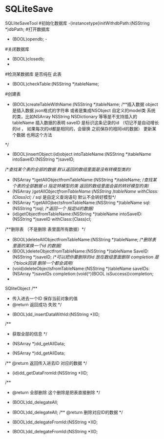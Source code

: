 # SQLiteSave
SQLliteSaveTool
#初始化数据库
-(instancetype)initWithdbPath:(NSString *)dbPath;
#打开数据库
- (BOOL)opendb;  - 

#关闭数据库
- (BOOL)closedb; 
- 
#检测某数据库  是否纯在 此表
- (BOOL)checkTable:(NSString *)tableName;

#创建表
- (BOOL)createTableWithName:(NSString *)tableName;
/**插入数据  object 是插入数据 json格式的字符串  或者是集成NSObject 自定义的model类
   系统的类，比如NSArray NSString NSDictionary 等等是不支持插入的
           tableName    插入数据的表明
           saveID    是标识这条记录的id   （切记不是自动增长的id ， 如果每次的id都是相同的，会替换
    之前保存的相同id的数据） 更新某个数据 也用这个方法  
 
 */
- (BOOL)insertObject:(id)object intoTableName:(NSString *)tableName  intoSaveID:(NSString *)saveID;

/**查找某个表的全部的数据 默认返回的数组里面是没有转模型类的*/

- (NSArray *)getAllObjectfromTableName:(NSString *)tableName;
/*查找某个表的全部数据     cl 指定转模型的类 返回的数组里面会装的转好模型的类*/
- (NSArray *)getAllObjectfromTableName:(NSString *)tableName withClass:(Class)cl;
/** sql 是自定义查询语句  默认不会转好模型*/
- (NSArray *)getAllOjbectsfromTableName:(NSString *)tableName sql:(NSString *)sql;
/**返回一个 指定id的数据*/
- (id)getObjectfromTableName:(NSString *)tableName intoSaveID:(NSString *)saveID withClass:(Class)cl;

/**删除表 （不是删除 表里面所有数据）*/
- (BOOL)deleteAllObjectfromTableName:(NSString *)tableName;
/**删除表里面的某换一个id 的数据*/
- (BOOL)deleteObjectfromTableName:(NSString *)tableName  SaveID:(NSString *)saveID;
/**可以把你要删除的id 放在数组里面删除 completion 是个block回调 删除一个都会调用*/
- (void)deleteObjectsfromTableName:(NSString *)tableName saveIDs:(NSArray *)saveIDs completion:(void(^)(BOOL isSuccess))completion;  
- 


SQliteObject
/**
 *  传入进去一个ID 保存当前对象的值
 *  @return 返回成功 失败
 */
- (BOOL)dd_insertDataWithId:(NSString *)ID;

/**
 *  获取全部的信息
 */
- (NSArray *)dd_getAllData;
+ (NSArray *)dd_getAllData;

/**
   @return 返回传入进去ID 对应的数据
 */
- (id)dd_getDataFromId:(NSString *)ID;

/**
 *  @return 全部删除  这个删除是把表直接删除
 */
- (BOOL)dd_delegateAll;
+ (BOOL)dd_delegateAll;
/**
  @return 删除对应ID的数据
 */
- (BOOL)dd_delegateFromId:(NSString *)ID;
+ (BOOL)dd_delegateFromId:(NSString *)ID;







